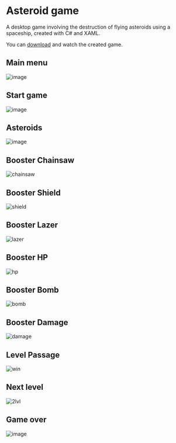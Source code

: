 # Asteroid game
<p>A desktop game involving the destruction of flying asteroids using a spaceship, created with C# and XAML.</p>

You can <a href="https://github.com/igor-muram/Space/raw/main/Space/Publish.zip" target="_blank">download</a> and watch the created game.

## Main menu

![image](https://user-images.githubusercontent.com/54866075/126881369-3ac0bc92-66b2-4026-bd3f-3a9795447395.png)

## Start game

![image](https://user-images.githubusercontent.com/54866075/126881383-73353c4e-7319-4d5c-b9e5-2a93cf98d1c3.png)

## Asteroids

![image](https://user-images.githubusercontent.com/54866075/126881408-4630edc3-c5aa-47da-b651-23903486cdca.png)

## Booster Chainsaw

![chainsaw](https://user-images.githubusercontent.com/54866075/127874843-b8717552-3954-4341-b152-ce5db4e040d4.png)

## Booster Shield

![shield](https://user-images.githubusercontent.com/54866075/127874914-8c31c16c-6e71-480a-bb97-f134a5f42700.png)

## Booster Lazer

![lazer](https://user-images.githubusercontent.com/54866075/127874943-c899fc51-21da-4f21-8454-ff718dfd1d74.png)

## Booster HP

![hp](https://user-images.githubusercontent.com/54866075/127874967-94edf3ec-2cf4-4749-bc94-04148de6e631.png)

## Booster Bomb

![bomb](https://user-images.githubusercontent.com/54866075/127874999-fc403e16-6d74-4b04-af94-bd15b5e6cd5f.png)

## Booster Damage

![damage](https://user-images.githubusercontent.com/54866075/127875053-2b1f4adc-4cc1-4481-90fc-7db8812a067f.png)

## Level Passage

![win](https://user-images.githubusercontent.com/54866075/127875333-67dfb1f4-9d87-4182-8be5-ef13dfad59d1.png)

## Next level

![2lvl](https://user-images.githubusercontent.com/54866075/127875361-60455051-e8dd-48d8-bf38-955b511882a8.png)

## Game over

![image](https://user-images.githubusercontent.com/54866075/126881393-2323be54-2a89-424b-98ab-f7b21b2e180a.png)
